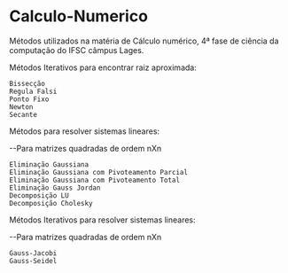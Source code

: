 # Calculo-Numerico

Métodos utilizados na matéria de Cálculo numérico, 4ª fase de ciência da computação do IFSC câmpus Lages.

  Métodos Iterativos para encontrar raiz aproximada:

    Bissecção
    Regula Falsi
    Ponto Fixo
    Newton
    Secante



Métodos para resolver sistemas lineares:

--Para matrizes quadradas de ordem nXn

	Eliminação Gaussiana
	Eliminação Gaussiana com Pivoteamento Parcial
	Eliminação Gaussiana com Pivoteamento Total
	Eliminação Gauss Jordan
	Decomposição LU
	Decomposição Cholesky



Métodos Iterativos para resolver sistemas lineares:

--Para matrizes quadradas de ordem nXn

	Gauss-Jacobi
	Gauss-Seidel
	  

